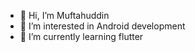 - 👋 Hi, I’m Muftahuddin
- 👀 I’m interested in Android development
- 🌱 I’m currently learning flutter

<!---
laptaganz/laptaganz is a ✨ special ✨ repository because its `README.md` (this file) appears on your GitHub profile.
You can click the Preview link to take a look at your changes.
--->
